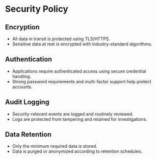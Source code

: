# Security Policy

## Encryption
- All data in transit is protected using TLS/HTTPS.
- Sensitive data at rest is encrypted with industry-standard algorithms.

## Authentication
- Applications require authenticated access using secure credential handling.
- Strong password requirements and multi-factor support help protect accounts.

## Audit Logging
- Security-relevant events are logged and routinely reviewed.
- Logs are protected from tampering and retained for investigations.

## Data Retention
- Only the minimum required data is stored.
- Data is purged or anonymized according to retention schedules.
